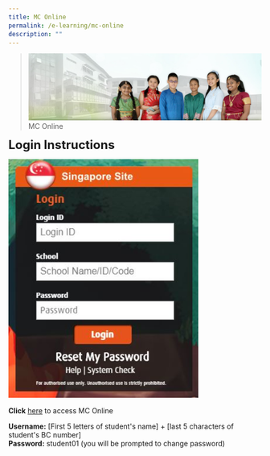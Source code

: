 ```yaml
---
title: MC Online
permalink: /e-learning/mc-online
description: ""
---
```

>![](/images/About%20Us/banner2-with%20bg.jpg)
>MC Online

**<font size="5">Login Instructions</font>**

<img src="/images/E%20Learning/Login%20MCOnline.jpg" style="width:75%"/>


**Click** [here](https://www.mconline.sg/LEAD/login/lms_login.aspx) to access MC Online

**Username:** [First 5 letters of student's name] + [last 5 characters of student's BC number]
<br>**Password:** student01 (you will be prompted to change password)